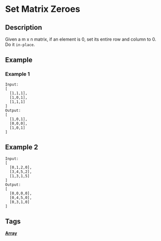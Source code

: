 # Set Matrix Zeroes
## Description
Given a m x n matrix, if an element is 0, set its entire row and column to 0. Do it ```in-place```.
## Example
### Example 1
```
Input: 
[
  [1,1,1],
  [1,0,1],
  [1,1,1]
]
Output: 
[
  [1,0,1],
  [0,0,0],
  [1,0,1]
]
```
## Example 2
```
Input: 
[
  [0,1,2,0],
  [3,4,5,2],
  [1,3,1,5]
]
Output: 
[
  [0,0,0,0],
  [0,4,5,0],
  [0,3,1,0]
]
```

## Tags
**[Array](https://leetcode.com/tag/array/)**

